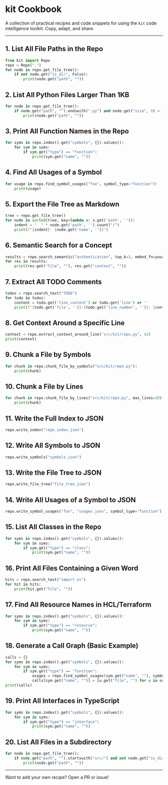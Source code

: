 # kit Cookbook

A collection of practical recipes and code snippets for using the `kit` code intelligence toolkit. Copy, adapt, and share.

---

## 1. List All File Paths in the Repo
```python
from kit import Repo
repo = Repo(".")
for node in repo.get_file_tree():
    if not node.get("is_dir", False):
        print(node.get("path", ""))
```

## 2. List All Python Files Larger Than 1KB
```python
for node in repo.get_file_tree():
    if node.get("path", "").endswith(".py") and node.get("size", 0) > 1024:
        print(node.get("path", ""))
```

## 3. Print All Function Names in the Repo
```python
for syms in repo.index().get("symbols", {}).values():
    for sym in syms:
        if sym.get("type") == "function":
            print(sym.get("name", ""))
```

## 4. Find All Usages of a Symbol
```python
for usage in repo.find_symbol_usages("foo", symbol_type="function"):
    print(usage)
```

## 5. Export the File Tree as Markdown
```python
tree = repo.get_file_tree()
for node in sorted(tree, key=lambda x: x.get('path', '')):
    indent = "  " * node.get('path', '').count("/")
    print(f"{indent}- {node.get('name', '')}")
```

## 6. Semantic Search for a Concept
```python
results = repo.search_semantic("authentication", top_k=3, embed_fn=your_embed_fn)
for res in results:
    print(res.get("file", ""), res.get("context", ""))
```

## 7. Extract All TODO Comments
```python
todos = repo.search_text("TODO")
for todo in todos:
    content = todo.get('line_content') or todo.get('line') or ''
    print(f"{todo.get('file', '')}:{todo.get('line_number', '')}: {content}")
```

## 8. Get Context Around a Specific Line
```python
context = repo.extract_context_around_line("src/kit/repo.py", 42)
print(context)
```

## 9. Chunk a File by Symbols
```python
for chunk in repo.chunk_file_by_symbols("src/kit/repo.py"):
    print(chunk)
```

## 10. Chunk a File by Lines
```python
for chunk in repo.chunk_file_by_lines("src/kit/repo.py", max_lines=20):
    print(chunk)
```

## 11. Write the Full Index to JSON
```python
repo.write_index("repo_index.json")
```

## 12. Write All Symbols to JSON
```python
repo.write_symbols("symbols.json")
```

## 13. Write the File Tree to JSON
```python
repo.write_file_tree("file_tree.json")
```

## 14. Write All Usages of a Symbol to JSON
```python
repo.write_symbol_usages("foo", "usages.json", symbol_type="function")
```

## 15. List All Classes in the Repo
```python
for syms in repo.index().get("symbols", {}).values():
    for sym in syms:
        if sym.get("type") == "class":
            print(sym.get("name", ""))
```

## 16. Print All Files Containing a Given Word
```python
hits = repo.search_text("import os")
for hit in hits:
    print(hit.get("file", ""))
```

## 17. Find All Resource Names in HCL/Terraform
```python
for syms in repo.index().get("symbols", {}).values():
    for sym in syms:
        if sym.get("type") == "resource":
            print(sym.get("name", ""))
```

## 18. Generate a Call Graph (Basic Example)
```python
calls = {}
for syms in repo.index().get("symbols", {}).values():
    for sym in syms:
        if sym.get("type") == "function":
            usages = repo.find_symbol_usages(sym.get("name", ""), symbol_type="function")
            calls[sym.get("name", "")] = [u.get("file", "") for u in usages]
print(calls)
```

## 19. Print All Interfaces in TypeScript
```python
for syms in repo.index().get("symbols", {}).values():
    for sym in syms:
        if sym.get("type") == "interface":
            print(sym.get("name", ""))
```

## 20. List All Files in a Subdirectory
```python
for node in repo.get_file_tree():
    if node.get("path", "").startswith("src/") and not node.get("is_dir", False):
        print(node.get("path", ""))
```

---

Want to add your own recipe? Open a PR or issue!
